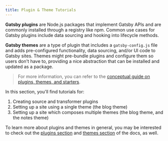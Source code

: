 ```yaml
---
title: Plugin & Theme Tutorials
---
```


**Gatsby plugins** are Node.js packages that implement Gatsby APIs and are commonly installed through a registry like npm. Common use cases for Gatsby plugins include data sourcing and hooking into lifecycle methods.

**Gatsby themes** are a type of plugin that includes a `gatsby-config.js` file and adds pre-configured functionality, data sourcing, and/or UI code to Gatsby sites. Themes might pre-bundle plugins and configure them so users don't have to, providing a nice abstraction that can be installed and updated as a package.

> For more information, you can refer to the [conceptual guide on plugins, themes, and starters](/docs/plugins-themes-and-starters/).

In this section, you'll find tutorials for:

1. Creating source and transformer plugins
1. Setting up a site using a single theme (the blog theme)
1. Setting up a site which composes multiple themes (the blog theme, and the notes theme)

To learn more about plugins and themes in general, you may be interested to check out the [plugins section](/docs/plugins/) and [themes section](/docs/themes/) of the docs, as well.

<GuideList slug={props.slug} />
